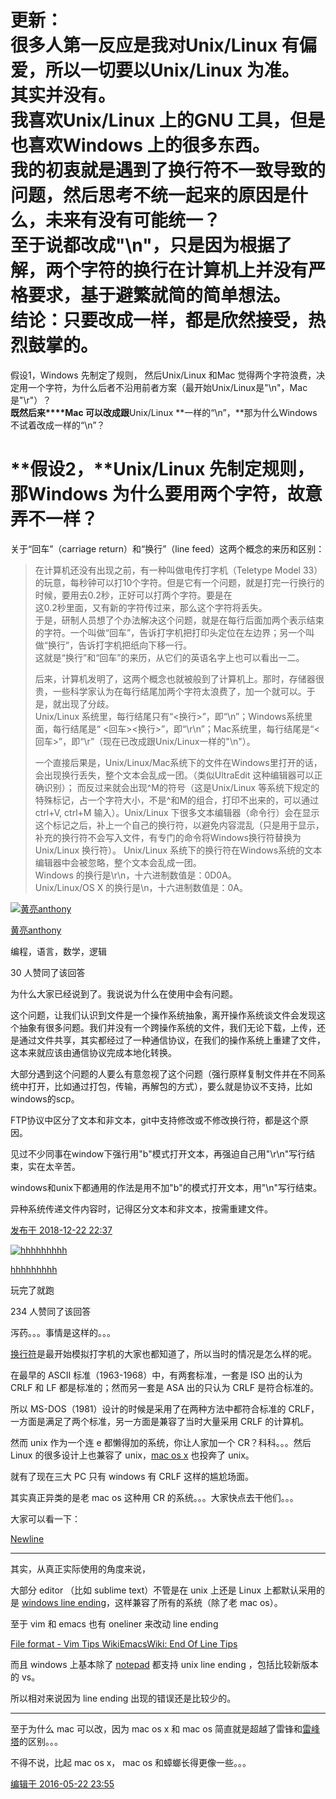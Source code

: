 **更新：**  
很多人第一反应是我对Unix/Linux 有偏爱，所以一切要以Unix/Linux 为准。  
其实并没有。  
我喜欢Unix/Linux 上的GNU 工具，但是也喜欢Windows 上的很多东西。  
我的初衷就是遇到了换行符不一致导致的问题，然后思考不统一起来的原因是什么，未来有没有可能统一？  
至于说都改成"\n"，只是因为根据了解，两个字符的换行在计算机上并没有严格要求，基于避繁就简的简单想法。  
结论：只要改成一样，都是欣然接受，热烈鼓掌的。  
==================================
假设1，Windows 先制定了规则，
然后Unix/Linux 和Mac 觉得两个字符浪费，决定用一个字符，为什么后者不沿用前者方案（最开始Unix/Linux是"\n"，Mac是"\r"）？  
**既然后来****Mac 可以改成跟**Unix/Linux **一样的“\n”，**那为什么Windows 不试着改成一样的“\n”？  
  
**假设2，**Unix/Linux **先制定规则，**  
那Windows 为什么要用两个字符，故意弄不一样？  
=================================  
关于“回车”（carriage return）和“换行”（line feed）这两个概念的来历和区别：  

> 在计算机还没有出现之前，有一种叫做电传打字机（Teletype Model 33）的玩意，每秒钟可以打10个字符。但是它有一个问题，就是打完一行换行的时候，要用去0.2秒，正好可以打两个字符。要是在  
> 这0.2秒里面，又有新的字符传过来，那么这个字符将丢失。  
> 于是，研制人员想了个办法解决这个问题，就是在每行后面加两个表示结束的字符。一个叫做“回车”，告诉打字机把打印头定位在左边界；另一个叫做“换行”，告诉打字机把纸向下移一行。  
> 这就是“换行”和“回车”的来历，从它们的英语名字上也可以看出一二。  
>   
> 后来，计算机发明了，这两个概念也就被般到了计算机上。那时，存储器很贵，一些科学家认为在每行结尾加两个字符太浪费了，加一个就可以。于是，就出现了分歧。  
> Unix/Linux 系统里，每行结尾只有“<换行>”，即“\n”；Windows系统里面，每行结尾是“ <回车><换行>”，即“\r\n”；Mac系统里，每行结尾是“<回车>”，即“\r”（现在已改成跟Unix/Linux一样的"\n"）。  
>   
> 一个直接后果是，Unix/Linux/Mac系统下的文件在Windows里打开的话，会出现换行丢失，整个文本会乱成一团。（类似UltraEdit 这种编辑器可以正确识别）； 而反过来就会出现^M的符号（这是Unix/Linux 等系统下规定的特殊标记，占一个字符大小，不是^和M的组合，打印不出来的，可以通过ctrl+V, ctrl+M 输入）。Unix/Linux 下很多文本编辑器（命令行）会在显示这个标记之后，补上一个自己的换行符，以避免内容混乱（只是用于显示，补充的换行符不会写入文件，有专门的命令将Windows换行符替换为Unix/Linux 换行符）。 Unix/Linux 系统下的换行符在Windows系统的文本编辑器中会被忽略，整个文本会乱成一团。  
> Windows 的换行是\r\n，十六进制数值是：0D0A。  
> Unix/Linux/OS X 的换行是\n，十六进制数值是：0A。




[![黄亮anthony](https://picx.zhimg.com/5613e87e5fc036eeedf3a80fb331acbb_l.jpg?source=1940ef5c)](https://www.zhihu.com/people/anthonyh)

[黄亮anthony](https://www.zhihu.com/people/anthonyh)


编程，语言，数学，逻辑

30 人赞同了该回答

为什么大家已经说到了。我说说为什么在使用中会有问题。

这个问题，让我们认识到文件是一个操作系统抽象，离开操作系统谈文件会发现这个抽象有很多问题。我们并没有一个跨操作系统的文件，我们无论下载，上传，还是通过文件共享，其实都经过了一种通信协议，在我们的操作系统上重建了文件，这本来就应该由通信协议完成本地化转换。

大部分遇到这个问题的人要么有意忽视了这个问题（强行原样复制文件并在不同系统中打开，比如通过打包，传输，再解包的方式），要么就是协议不支持，比如windows的scp。

FTP协议中区分了文本和非文本，git中支持修改或不修改换行符，都是这个原因。

见过不少同事在window下强行用"b"模式打开文本，再强迫自己用"\r\n"写行结束，实在太辛苦。

windows和unix下都通用的作法是用不加"b"的模式打开文本，用"\n"写行结束。

异种系统传递文件内容时，记得区分文本和非文本，按需重建文件。

[发布于 2018-12-22 22:37](https://www.zhihu.com/question/46542168/answer/557595940)



[![hhhhhhhhh](https://picx.zhimg.com/v2-8061d0d00b25f9316626a9d07f6fe2ff_l.jpg?source=1940ef5c)](https://www.zhihu.com/people/chantisnake)

[hhhhhhhhh](https://www.zhihu.com/people/chantisnake)

玩完了就跑

234 人赞同了该回答

泻药。。。事情是这样的。。。

[换行符](https://www.zhihu.com/search?q=%E6%8D%A2%E8%A1%8C%E7%AC%A6&search_source=Entity&hybrid_search_source=Entity&hybrid_search_extra=%7B%22sourceType%22%3A%22answer%22%2C%22sourceId%22%3A101979873%7D)是最开始模拟打字机的大家也都知道了，所以当时的情况是怎么样的呢。

在最早的 ASCII 标准（1963-1968）中，有两套标准，一套是 ISO 出的认为 CRLF 和 LF 都是标准的；然而另一套是 ASA 出的只认为 CRLF 是符合标准的。

所以 MS-DOS（1981）设计的时候是采用了在两种方法中都符合标准的 CRLF，一方面是满足了两个标准，另一方面是兼容了当时大量采用 CRLF 的计算机。

然而 unix 作为一个连 e 都懒得加的系统，你让人家加一个 CR？科科。。。然后 Linux 的很多设计上也兼容了 unix，[mac os x](https://www.zhihu.com/search?q=mac%20os%20x&search_source=Entity&hybrid_search_source=Entity&hybrid_search_extra=%7B%22sourceType%22%3A%22answer%22%2C%22sourceId%22%3A101979873%7D) 也投奔了 unix。

就有了现在三大 PC 只有 windows 有 CRLF 这样的尴尬场面。

其实真正异类的是老 mac os 这种用 CR 的系统。。。大家快点去干他们。。。

  

大家可以看一下：

[Newline](https://link.zhihu.com/?target=https%3A//en.wikipedia.org/wiki/Newline)  

-------------------------------------------------------------------------------------------------------------

其实，从真正实际使用的角度来说，

大部分 editor （比如 sublime text）不管是在 unix 上还是 Linux 上都默认采用的是 [windows line ending](https://www.zhihu.com/search?q=windows%20line%20ending&search_source=Entity&hybrid_search_source=Entity&hybrid_search_extra=%7B%22sourceType%22%3A%22answer%22%2C%22sourceId%22%3A101979873%7D)，这样兼容了所有的系统（除了老 mac os）。

至于 vim 和 emacs 也有 oneliner 来改动 line ending

[File format - Vim Tips Wiki](https://link.zhihu.com/?target=http%3A//vim.wikia.com/wiki/File_Format)[EmacsWiki: End Of Line Tips](https://link.zhihu.com/?target=https%3A//www.emacswiki.org/emacs/EndOfLineTips)  

而且 windows 上基本除了 [notepad](https://www.zhihu.com/search?q=notepad&search_source=Entity&hybrid_search_source=Entity&hybrid_search_extra=%7B%22sourceType%22%3A%22answer%22%2C%22sourceId%22%3A101979873%7D) 都支持 unix line ending ，包括比较新版本的 vs。

所以相对来说因为 line ending 出现的错误还是比较少的。

----------------------------------------------------------------------------------------------------------

至于为什么 mac 可以改，因为 mac os x 和 mac os 简直就是超越了雷锋和[雷峰塔](https://www.zhihu.com/search?q=%E9%9B%B7%E5%B3%B0%E5%A1%94&search_source=Entity&hybrid_search_source=Entity&hybrid_search_extra=%7B%22sourceType%22%3A%22answer%22%2C%22sourceId%22%3A101979873%7D)的区别。。。

不得不说，比起 mac os x， mac os 和蟑螂长得更像一些。。。

[编辑于 2016-05-22 23:55](https://www.zhihu.com/question/46542168/answer/101979873)